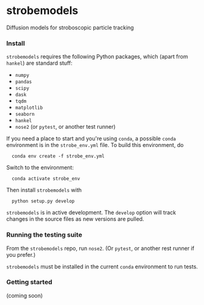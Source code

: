 # strobemodels
Diffusion models for stroboscopic particle tracking

### Install

`strobemodels` requires the following Python packages, which (apart from `hankel`) are standard stuff:
- `numpy`
- `pandas`
- `scipy`
- `dask`
- `tqdm`
- `matplotlib`
- `seaborn`
- `hankel`
- `nose2` (or `pytest`, or another test runner)

If you need a place to start and you're using `conda`, a possible `conda` environment is in the `strobe_env.yml` file. To build this environment, do
```
  conda env create -f strobe_env.yml
```

Switch to the environment:
```
  conda activate strobe_env
```

Then install `strobemodels` with
```
  python setup.py develop
```

`strobemodels` is in active development. The `develop` option will track changes in the source files as new versions are pulled.

### Running the testing suite

From the `strobemodels` repo, run `nose2`. (Or `pytest`, or another rest runner if you prefer.)

`strobemodels` must be installed in the current `conda` environment to run tests.

### Getting started

(coming soon)


